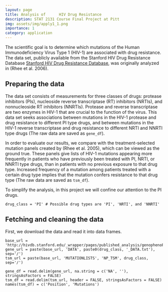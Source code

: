 ```yaml
---
layout: page
title: Analysis of      HIV Drug Resistance 
description: STAT 2131 Course Final Project at Pitt
img: assets/img/apply1_1.png
importance: 1
category: application
---
```


The scientific goal is to determine which mutations of the Human Immunodeficiency Virus Type 1 (HIV-1) are associated with drug resistance. The data set, publicly available from the Stanford HIV Drug Resistance Database [Stanford HIV Drug Resistance Database](http://hivdb.stanford.edu/pages/published_analysis/genophenoPNAS2006/), was originally analyzed in (Rhee et al. 2006).

## Preparing the data

The data set consists of measurements for three classes of drugs: protease inhibitors (PIs), nucleoside reverse transcriptase (RT) inhibitors (NRTIs), and nonnucleoside RT inhibitors (NNRTIs). Protease and reverse transcriptase are two enzymes in HIV-1 that are crucial to the function of the virus. This data set seeks associations between mutations in the HIV-1 protease and drug resistance to different PI type drugs, and between mutations in the HIV-1 reverse transcriptase and drug resistance to different NRTI and NNRTI type drugs (The raw data are saved as `gene_df`).

In order to evaluate our results, we compare with the treatment-selected mutation panels created by (Rhee et al. 2005), which can be viewed as the ground true. These panels give lists of HIV-1 mutations appearing more frequently in patients who have previously been treated with PI, NRTI, or NNRTI type drugs, than in patients with no previous exposure to that drug type. Increased frequency of a mutation among patients treated with a certain drug type implies that the mutation confers resistance to that drug type (The raw data are saved as `tsm_df`).

To simplify the analysis, in this project we will confine our attention to the PI drugs.

```{r}
drug_class = 'PI' # Possible drug types are 'PI', 'NRTI', and 'NNRTI'
```

## Fetching and cleaning the data

First, we download the data and read it into data frames.

```{r}
base_url = 'http://hivdb.stanford.edu/_wrapper/pages/published_analysis/genophenoPNAS2006'
gene_url = paste(base_url, 'DATA', paste0(drug_class, '_DATA.txt'), sep='/')
tsm_url = paste(base_url, 'MUTATIONLISTS', 'NP_TSM', drug_class, sep='/')

gene_df = read.delim(gene_url, na.string = c('NA', ''), stringsAsFactors = FALSE)
tsm_df = read.delim(tsm_url, header = FALSE, stringsAsFactors = FALSE)
names(tsm_df) = c('Position', 'Mutations')
```